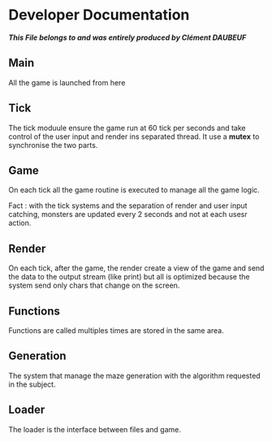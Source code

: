 # Developer Documentation

***This File belongs to and was entirely produced by Clément DAUBEUF***

## Main

All the game is launched from here

## Tick

The tick moduule ensure the game run at 60 tick per seconds and take control of the user input and render ins separated thread. It use a **mutex** to synchronise the two parts.

## Game

On each tick all the game routine is executed to manage all the game logic.

Fact : with the tick systems and the separation of render and user input catching, monsters are updated every 2 seconds and not at each usesr action.

## Render

On each tick, after the game, the render create a view of the game and send the data to the output stream (like print) but all is optimized because the system send only chars that change on the screen.

## Functions

Functions are called multiples times are stored in the same area.

## Generation

The system that manage the maze generation with the algorithm requested in the subject.

## Loader

The loader is the interface between files and game.
